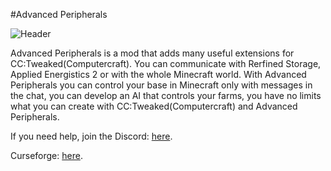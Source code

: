 #Advanced Peripherals

![Header](https://www.bisecthosting.com/images/CF/Advanced_Peripherals/BH_AP_Header.png)

Advanced Peripherals is a mod that adds many useful extensions for CC:Tweaked(Computercraft).
You can communicate with Rerfined Storage, Applied Energistics 2 or with the whole Minecraft world.
With Advanced Peripherals you can control your base in Minecraft only with messages in the chat, you can develop an AI that controls your farms, you have no limits what you can create with CC:Tweaked(Computercraft) and Advanced Peripherals.


If you need help, join the Discord: [here](https://srendi.de).

Curseforge: [here](https://www.curseforge.com/minecraft/mc-mods/advanced-peripherals).
